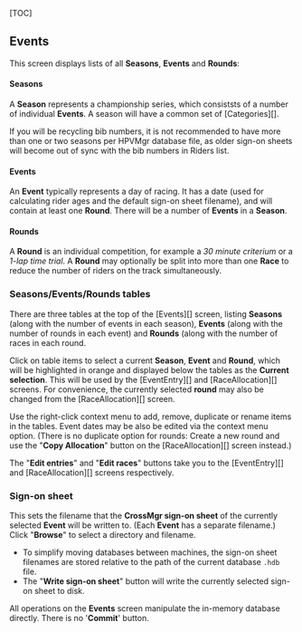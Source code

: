 [TOC]

## Events

This screen displays lists of all **Seasons**, **Events** and **Rounds**:

#### Seasons
A **Season** represents a championship series, which consiststs of a number of individual **Events**.  A season will have a common set of [Categories][].

If you will be recycling bib numbers, it is not recommended to have more than one or two seasons per HPVMgr database file, as older sign-on sheets will become out of sync with the bib numbers in Riders list.

#### Events
An **Event** typically represents a day of racing.  It has a date (used for calculating rider ages and the default sign-on sheet filename), and will contain at least one **Round**.  There will be a number of **Events** in a **Season**.

#### Rounds
A **Round** is an individual competition, for example a *30 minute criterium* or a *1-lap time trial*.  A **Round** may optionally be split into more than one **Race** to reduce the number of riders on the track simultaneously.

### Seasons/Events/Rounds tables

There are three tables at the top of the [Events][] screen, listing **Seasons** (along with the number of events in each season), **Events** (along with the number of rounds in each event) and **Rounds** (along with the number of races in each round.

Click on table items to select a current **Season**, **Event** and **Round**, which will be highlighted in orange and displayed below the tables as the **Current selection**.  This will be used by the [EventEntry][] and [RaceAllocation][] screens.  For convenience, the currently selected **round** may also be changed from the [RaceAllocation][] screen.

Use the right-click context menu to add, remove, duplicate or rename items in the tables.  Event dates may be also be edited via the context menu option.  (There is no duplicate option for rounds: Create a new round and use the "**Copy Allocation**" button on the [RaceAllocation][] screen instead.)

The "**Edit entries**" and "**Edit races**" buttons take you to the [EventEntry][] and [RaceAllocation][] screens respectively.

### Sign-on sheet
This sets the filename that the **CrossMgr sign-on sheet** of the currently selected **Event** will be written to.  (Each **Event** has a separate filename.)  Click "**Browse**" to select a directory and filename.

* To simplify moving databases between machines, the sign-on sheet filenames are stored relative to the path of the current database `.hdb` file.
* The "**Write sign-on sheet**" button will write the currently selected sign-on sheet to disk.

All operations on the **Events** screen manipulate the in-memory database directly.  There is no '**Commit**' button.
